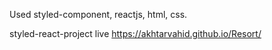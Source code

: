 Used styled-component, reactjs, html, css.

styled-react-project
live https://akhtarvahid.github.io/Resort/
